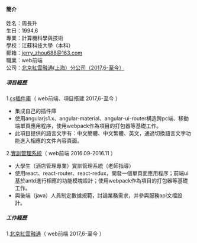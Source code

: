 #### 簡介

姓名：周長升   <br/>
生日：1994,6   <br/>
專業：計算機科學與技術   <br/>
學校：江蘇科技大學（本科）  <br/>
郵箱：jerry_zhou688@163.com   <br/>
職業：web前端   <br/>
公司：[北京紅雲融通(上海）分公司（2017,6-至今）](http://www.butel.com)

##### 項目經歷
1.[cs插件庫](#!/zh-CN/home)（ web前端、項目搭建 2017,6-至今 ）

* 集成自己的插件庫
* 使用angularjs1.x、angular-material、angular-ui-router構造跨pc端、移動端單頁應用程序，使用webpack作為項目的打包器等基礎工作。
* 此項目提供的語言文字有：中文簡體、中文繁體、英文，通過切換語言文字功能進入相應的文件內容頁面。

2.[實訓管理系統](https://github.com/zhouchangsheng/shixun)（ web前端 2016.09-2016.11 ）

- 大學生（酒店管理專業）實訓管理系統（老師指導）
- 使用react、react-router、react-redux，開發一個單頁面應用程序；前端ui基於antd進行相應的功能模塊設計；使用webpack作為項目的打包器等基礎工作。
- 與後端（java）人員制定數據規範，討論業務需求，并參與服務api文檔設計。

##### 工作經歷
1.[北京紅雲融通](http://www.butel.com)（ web前端 2017,6-至今 ）